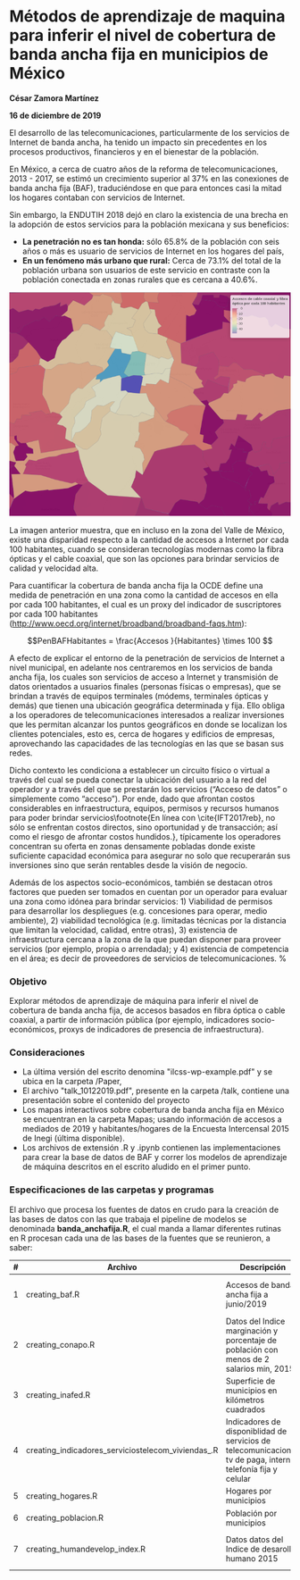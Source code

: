 # Métodos de aprendizaje de maquina para inferir el nivel de cobertura de banda ancha fija en municipios  de México

**César Zamora Martínez**

**16 de diciembre de 2019**

El desarrollo de las telecomunicaciones, particularmente de los servicios de Internet de banda ancha, ha tenido un impacto sin precedentes en los procesos productivos, financieros y en el bienestar de la población.

En México, a cerca de cuatro años de la reforma de telecomunicaciones, 2013 - 2017, se estimó un crecimiento superior al 37\% en las conexiones de banda ancha fija (BAF), traduciéndose en que para entonces casi la mitad los hogares contaban con servicios de Internet.



 Sin embargo, la ENDUTIH 2018 dejó en claro la existencia de una brecha en la adopción de estos servicios para la población mexicana y sus beneficios:

* **La penetración no es tan honda:** sólo 65.8\% de la población con seis años o más es usuario de servicios de Internet en los hogares del país,
* **En un fenómeno más urbano que rural:** Cerca de 73.1\% del total de la población urbana son usuarios de este servicio en contraste con la población conectada en zonas rurales que es cercana a 40.6\%.

![Penetración de banda ancha por cada 100 habitantes en Ciudad de México, a Junio 2018](Paper/images/pen_habs_cdmx.png)

La imagen anterior muestra, que en incluso en la zona del Valle de México, existe una disparidad respecto a la cantidad de accesos a Internet por cada 100 habitantes, cuando se consideran tecnologías modernas como la fibra ópticas y el cable coaxial, que son las opciones para brindar servicios de calidad y velocidad alta.


Para cuantificar la cobertura de banda ancha fija la OCDE define una medida de penetración en una zona como la cantidad de accesos en ella por cada 100 habitantes, el cual es un proxy del indicador de suscriptores por cada 100 habitantes (http://www.oecd.org/internet/broadband/broadband-faqs.htm):

$$PenBAFHabitantes = \frac{Accesos }{Habitantes} \times 100 $$


A efecto de explicar el entorno de la penetración de servicios de Internet a nivel municipal, en adelante nos centraremos en los servicios de banda ancha fija, los cuales son servicios de acceso a Internet y transmisión de datos orientados a usuarios finales (personas físicas o empresas), que se brindan a través de equipos terminales (módems, terminales ópticas y demás) que tienen una ubicación geográfica determinada y fija. Ello obliga a los operadores de telecomunicaciones interesados a realizar inversiones que les permitan alcanzar los puntos geográficos en donde se localizan los clientes potenciales, esto es, cerca de hogares y edificios de empresas, aprovechando las capacidades de las tecnologías en las que se basan sus redes.

Dicho contexto les condiciona a establecer un circuito físico o virtual a través del cual se pueda conectar la ubicación del usuario a la red del operador y a través del que se prestarán los servicios (“Acceso de datos” o simplemente como “acceso”). Por ende, dado que afrontan costos considerables en infraestructura, equipos, permisos y recursos humanos para poder brindar servicios\footnote{En línea con \cite{IFT2017reb}, no sólo se enfrentan costos directos, sino oportunidad y de transacción; así como el riesgo de afrontar costos hundidos.}, típicamente los operadores concentran su oferta en zonas densamente pobladas donde existe suficiente capacidad económica para asegurar no solo que recuperarán sus inversiones sino que serán rentables desde la visión de negocio.

Además de los aspectos socio-económicos, también se destacan otros factores que pueden ser tomados en cuentan por un operador para evaluar una zona como idónea para brindar servicios: 1) Viabilidad de permisos para desarrollar los despliegues (e.g. concesiones para operar, medio ambiente), 2) viabilidad tecnológica (e.g. limitadas técnicas por la distancia que limitan la velocidad, calidad, entre otras), 3) existencia de infraestructura cercana a la zona de la que puedan disponer para proveer servicios (por ejemplo, propia o arrendada); y 4) existencia de competencia en el área; es decir de proveedores de servicios de telecomunicaciones.
%

### Objetivo

Explorar métodos de aprendizaje de máquina para inferir el nivel de cobertura de banda ancha fija, de accesos basados en fibra óptica o cable coaxial, a partir de información pública (por ejemplo, indicadores socio-económicos, proxys de indicadores de presencia de infraestructura).


### Consideraciones

* La última versión del escrito denomina "ilcss-wp-example.pdf" y se ubica en la carpeta /Paper,
* El archivo "talk_10122019.pdf", presente en la carpeta /talk, contiene una presentación sobre el contenido del proyecto
* Los mapas interactivos sobre cobertura de banda ancha fija en México se encuentran en la carpeta Mapas; usando información de accesos a mediados de 2019 y habitantes/hogares de la Encuesta Intercensal 2015 de Inegi (última disponible).
* Los archivos de extensión .R y .ipynb contienen las implementaciones para crear la base de datos de BAF y correr los modelos de aprendizaje de máquina descritos en el escrito aludido en el primer punto.

### Especificaciones de las carpetas y programas

El archivo que procesa los fuentes de datos en crudo para la creación de las bases de datos con las que trabaja el pipeline de modelos se denominada **banda_anchafija.R**, el cual manda a llamar diferentes rutinas en R procesan cada una de las bases de la fuentes que se reunieron, a saber:

| # | Archivo | Descripción | Fuente |
|---|----------------------------------------------------|----------------------------------------------------------------------------------------------------------------|--------|
| 1 | creating_baf.R | Accesos de banda ancha fija a junio/2019  | Banco de Información de Telecomunicaciones, IFT |
| 2 | creating_conapo.R | Datos del Indice marginación y porcentaje de población con menos de 2 salarios min, 2015  | CONAPO |
| 3 | creating_inafed.R | Superficie de municipios en kilómetros cuadrados  | INAFED |
| 4 | creating_indicadores_serviciostelecom_viviendas_.R | Indicadores de disponiblidad de servicios de telecomunicaciones tv de paga, internet, telefonía fija y celular | Encuesta intercensal 2015, INEGI |
| 5 | creating_hogares.R | Hogares por municipios  | Encuesta intercensal 2015, INEGI |
| 6 | creating_poblacion.R | Población por municipios  |Encuesta intercensal 2015, INEGI  |
| 7 | creating_humandevelop_index.R | Datos datos del Indice de desarollo humano 2015 | programa de las Naciones Unidas para el Desarrollo (PNUD) |
